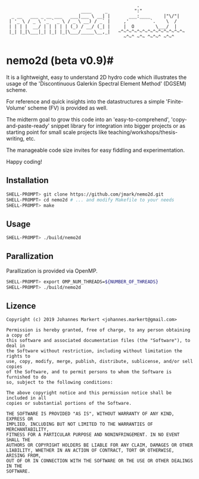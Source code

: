 ```
                                                 .                 
                            ____     _          ":"                
  _ __   ___ _ __ ___   ___|___ \ __| |       ___:____     |"\/"|  
 | '_ \ / _ \ '_ ` _ \ / _ \ __) / _` |     ,'        `.    \  /   
 | | | |  __/ | | | | | (_) / __/ (_| |     |  O        \___/  |   
 |_| |_|\___|_| |_| |_|\___/_____\__,_|   ~^~^~^~^~^~^~^~^~^~^~^~^~
                                            ~^~^ ~^~ ^~^~^ ~^~^    
```

# nemo2d (beta v0.9)#

It is a lightweight, easy to understand 2D hydro code which illustrates the usage
of the 'Discontinuous Galerkin Spectral Element Method' (DGSEM) scheme.

For reference and quick insights into the datastructures a simple 'Finite-Volume'
scheme (FV) is provided as well.

The midterm goal to grow this code into an 'easy-to-comprehend',
'copy-and-paste-ready' snippet library for integration into bigger projects or as
starting point for small scale projects like teaching/workshops/thesis-writing, etc.

The manageable code size invites for easy fiddling and experimentation.

Happy coding!

## Installation ##

```bash
SHELL-PROMPT> git clone https://github.com/jmark/nemo2d.git
SHELL-PROMPT> cd nemo2d # ... and modify Makefile to your needs
SHELL-PROMPT> make
```
## Usage ##

```bash
SHELL-PROMPT> ./build/nemo2d
```

## Parallization ##

Parallization is provided via OpenMP.

```bash
SHELL-PROMPT> export OMP_NUM_THREADS=${NUMBER_OF_THREADS}
SHELL-PROMPT> ./build/nemo2d
```

## Lizence ##
```
Copyright (c) 2019 Johannes Markert <johannes.markert@gmail.com>

Permission is hereby granted, free of charge, to any person obtaining a copy of
this software and associated documentation files (the "Software"), to deal in
the Software without restriction, including without limitation the rights to
use, copy, modify, merge, publish, distribute, sublicense, and/or sell copies
of the Software, and to permit persons to whom the Software is furnished to do
so, subject to the following conditions:

The above copyright notice and this permission notice shall be included in all
copies or substantial portions of the Software.

THE SOFTWARE IS PROVIDED "AS IS", WITHOUT WARRANTY OF ANY KIND, EXPRESS OR
IMPLIED, INCLUDING BUT NOT LIMITED TO THE WARRANTIES OF MERCHANTABILITY,
FITNESS FOR A PARTICULAR PURPOSE AND NONINFRINGEMENT. IN NO EVENT SHALL THE
AUTHORS OR COPYRIGHT HOLDERS BE LIABLE FOR ANY CLAIM, DAMAGES OR OTHER
LIABILITY, WHETHER IN AN ACTION OF CONTRACT, TORT OR OTHERWISE, ARISING FROM,
OUT OF OR IN CONNECTION WITH THE SOFTWARE OR THE USE OR OTHER DEALINGS IN THE
SOFTWARE.
```
